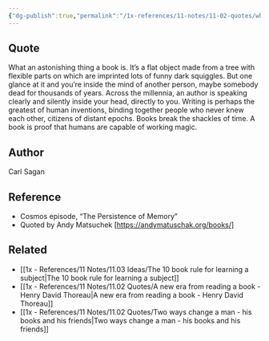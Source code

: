 ```yaml
---
{"dg-publish":true,"permalink":"/1x-references/11-notes/11-02-quotes/what-an-astonishing-thing-a-book-is-writing-is-perhaps-the-greatest-of-human-inventions-binding-together-people-who-never-knew-each-other-carl-sagan/","title":"What an astonishing thing a book is. Writing is perhaps the greatest of human inventions binding together people who never knew each other. - Carl Sagan","created":"2024-01-20T11:59:23.000+03:00","updated":"2024-02-15T09:07:15.307+03:00"}
---
```



## Quote
What an astonishing thing a book is. It’s a flat object made from a tree with flexible parts on which are imprinted lots of funny dark squiggles. But one glance at it and you’re inside the mind of another person, maybe somebody dead for thousands of years. Across the millennia, an author is speaking clearly and silently inside your head, directly to you. Writing is perhaps the greatest of human inventions, binding together people who never knew each other, citizens of distant epochs. Books break the shackles of time. A book is proof that humans are capable of working magic.

## Author
Carl Sagan

## Reference
- Cosmos episode, “The Persistence of Memory”
- Quoted by Andy Matsuchek [https://andymatuschak.org/books/]

## Related
- [[1x - References/11 Notes/11.03 Ideas/The 10 book rule for learning a subject\|The 10 book rule for learning a subject]]
- [[1x - References/11 Notes/11.02 Quotes/A new era from reading a book - Henry David Thoreau\|A new era from reading a book - Henry David Thoreau]]
- [[1x - References/11 Notes/11.02 Quotes/Two ways change a man - his books and his friends\|Two ways change a man - his books and his friends]]